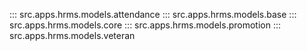 ::: src.apps.hrms.models.attendance
::: src.apps.hrms.models.base
::: src.apps.hrms.models.core
::: src.apps.hrms.models.promotion
::: src.apps.hrms.models.veteran
